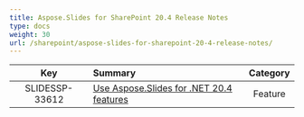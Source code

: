```yaml
---
title: Aspose.Slides for SharePoint 20.4 Release Notes
type: docs
weight: 30
url: /sharepoint/aspose-slides-for-sharepoint-20-4-release-notes/
---
```


|**Key** |**Summary** |**Category** |
| :-: | :- | :-: |
|SLIDESSP-33612|[Use Aspose.Slides for .NET 20.4 features](/slides/net/aspose-slides-for-net-20-4-release-notes/)|Feature|


